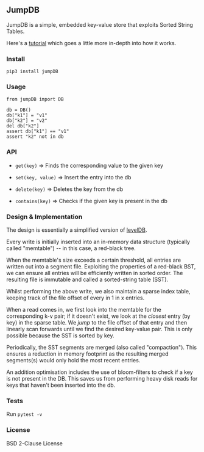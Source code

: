 ## JumpDB

JumpDB is a simple, embedded key-value store that exploits Sorted String Tables.

Here's a [tutorial](https://navyazaveri.github.io/algorithms/2020/01/12/write-a-kv-store-from-scratch.html)  which goes a little more in-depth into how it works.



### Install  

```
pip3 install jumpDB
```



### Usage 

```
from jumpDB import DB

db = DB()
db["k1"] = "v1"
db["k2"] = "v2"
del db["k2"]
assert db["k1"] == "v1"
assert "k2" not in db
```


### API

* `get(key)` => Finds the corresponding value to the given key 

* `set(key, value)` => Insert the entry into the db 

* `delete(key)` => Deletes the key from the db 

* `contains(key)` => Checks if the given key is present in the db 



### Design & Implementation 

The design is essentially a simplified version of [levelDB](https://en.wikipedia.org/wiki/LevelDB). 

Every write is initially inserted into an in-memory data structure (typically called "memtable")
 -- in this case,  a red-black tree. 
 
When the memtable's size exceeds a certain threshold, all entries are written out into a segment file. 
Exploiting the properties of a red-black BST, we can ensure all entries will be efficiently written in sorted order.
The resulting file is immutable and called a sorted-string table (SST).

Whilst performing the above write, we also maintain a sparse index table, keeping track of the 
file offset of every in 1 in x entries. 

When a read comes in, we first look into the memtable for the corresponding k-v pair; if it doesn't exist, 
we look at the *closest* entry (by key) in the sparse table. We *jump* to the file offset of that entry and then linearly scan forwards 
 until we find the desired key-value pair. This is only possible because the SST is sorted by key.
 
 
Periodically, the SST segments are merged (also called "compaction"). This ensures a reduction 
in memory footprint as the resulting merged segments(s) would only hold the most recent entries. 

An addition optimisation includes the use of bloom-filters to check if a key is not present in 
the DB. This saves us from performing heavy disk reads for keys that haven't been inserted into the db. 



### Tests 
Run `pytest -v`


### License 
BSD 2-Clause License
